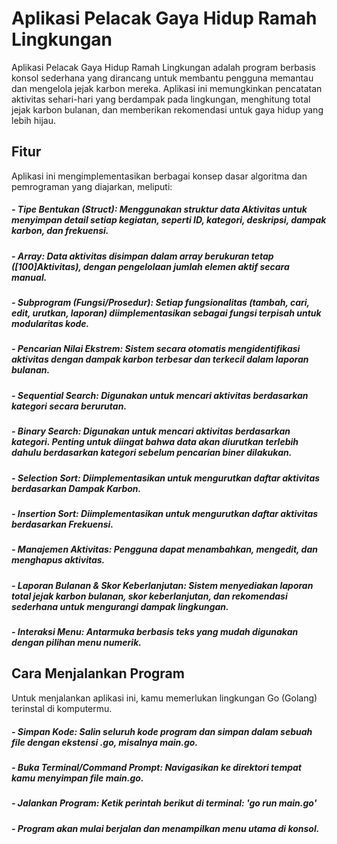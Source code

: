# Aplikasi Pelacak Gaya Hidup Ramah Lingkungan

Aplikasi Pelacak Gaya Hidup Ramah Lingkungan adalah program berbasis konsol sederhana yang dirancang untuk membantu pengguna memantau dan mengelola jejak karbon mereka. Aplikasi ini memungkinkan pencatatan aktivitas sehari-hari yang berdampak pada lingkungan, menghitung total jejak karbon bulanan, dan memberikan rekomendasi untuk gaya hidup yang lebih hijau.

## Fitur

Aplikasi ini mengimplementasikan berbagai konsep dasar algoritma dan pemrograman yang diajarkan, meliputi:

##### - Tipe Bentukan (Struct): Menggunakan struktur data Aktivitas untuk menyimpan detail setiap kegiatan, seperti ID, kategori, deskripsi, dampak karbon, dan frekuensi.
##### - Array: Data aktivitas disimpan dalam array berukuran tetap ([100]Aktivitas), dengan pengelolaan jumlah elemen aktif secara manual.
##### - Subprogram (Fungsi/Prosedur): Setiap fungsionalitas (tambah, cari, edit, urutkan, laporan) diimplementasikan sebagai fungsi terpisah untuk modularitas kode.
##### - Pencarian Nilai Ekstrem: Sistem secara otomatis mengidentifikasi aktivitas dengan dampak karbon terbesar dan terkecil dalam laporan bulanan.
##### - Sequential Search: Digunakan untuk mencari aktivitas berdasarkan kategori secara berurutan.
##### - Binary Search: Digunakan untuk mencari aktivitas berdasarkan kategori. Penting untuk diingat bahwa data akan diurutkan terlebih dahulu berdasarkan kategori sebelum pencarian biner dilakukan.
##### - Selection Sort: Diimplementasikan untuk mengurutkan daftar aktivitas berdasarkan Dampak Karbon.
##### - Insertion Sort: Diimplementasikan untuk mengurutkan daftar aktivitas berdasarkan Frekuensi.
##### - Manajemen Aktivitas: Pengguna dapat menambahkan, mengedit, dan menghapus aktivitas.
##### - Laporan Bulanan & Skor Keberlanjutan: Sistem menyediakan laporan total jejak karbon bulanan, skor keberlanjutan, dan rekomendasi sederhana untuk mengurangi dampak lingkungan.
##### - Interaksi Menu: Antarmuka berbasis teks yang mudah digunakan dengan pilihan menu numerik.

## Cara Menjalankan Program
Untuk menjalankan aplikasi ini, kamu memerlukan lingkungan Go (Golang) terinstal di komputermu.

##### - Simpan Kode: Salin seluruh kode program dan simpan dalam sebuah file dengan ekstensi .go, misalnya main.go.
##### - Buka Terminal/Command Prompt: Navigasikan ke direktori tempat kamu menyimpan file main.go.
##### - Jalankan Program: Ketik perintah berikut di terminal: 'go run main.go'
##### - Program akan mulai berjalan dan menampilkan menu utama di konsol.
